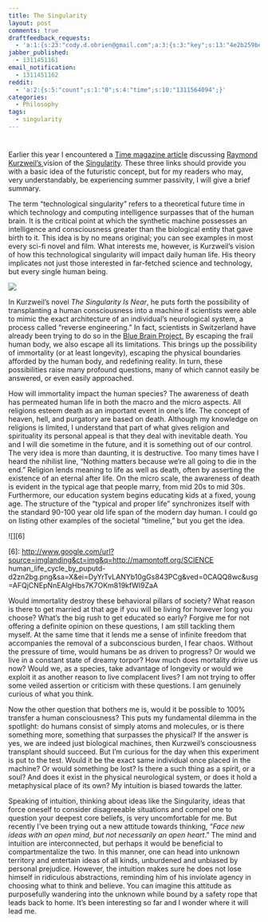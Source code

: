 ```yaml
---
title: The Singularity
layout: post
comments: true
draftfeedback_requests:
  - 'a:1:{s:23:"cody.d.obrien@gmail.com";a:3:{s:3:"key";s:13:"4e2b259bee782";s:4:"time";s:10:"1311450523";s:7:"user_id";s:8:"24387590";}}'
jabber_published:
  - 1311451161
email_notification:
  - 1311451162
reddit:
  - 'a:2:{s:5:"count";s:1:"0";s:4:"time";s:10:"1311564094";}'
categories:
  - Philosophy
tags:
  - singularity
---
```

# 

Earlier this year I encountered a [Time magazine article][1] discussing [Raymond Kurzweil’s ][2]vision of the [Singularity][3]. These three links should provide you with a basic idea of the futuristic concept, but for my readers who may, very understandably, be experiencing summer passivity, I will give a brief summary.

 [1]: http://www.time.com/time/magazine/article/0,9171,2048299,00.html
 [2]: http://en.wikipedia.org/wiki/Ray_Kurzweil
 [3]: http://en.wikipedia.org/wiki/Technological_singularity

The term “technological singularity” refers to a theoretical future time in which technology and computing intelligence surpasses that of the human brain. It is the critical point at which the synthetic machine possesses an intelligence and consciousness greater than the biological entity that gave birth to it. This idea is by no means original; you can see examples in most every sci-fi novel and film. What interests me, however, is Kurzweil’s vision of how this technological singularity will impact daily human life. His theory implicates not just those interested in far-fetched science and technology, but every single human being.

![][4]

 [4]: http://www.google.com/url?source=imglanding&ct=img&q=http://deathreferencedesk.org/wp-content/uploads/2010/06/ieee-spectrum-technological-singularity-thumb.png&sa=X&ei=YyUrTqyQGqXw0gG17YmOCw&ved=0CAQQ8wc&usg=AFQjCNHIaKpDviKPZGnL4JyE-SrAfAyGLg

In Kurzweil’s novel *The Singularity Is Near*, he puts forth the possibility of transplanting a human consciousness into a machine if scientists were able to mimic the exact architecture of an individual’s neurological system, a process called “reverse engineering.” In fact, scientists in Switzerland have already been trying to do so in the [Blue Brain Project.][5] By escaping the frail human body, we also escape all its limitations. This brings up the possibility of immortality (or at least longevity), escaping the physical boundaries afforded by the human body, and redefining reality. In turn, these possibilities raise many profound questions, many of which cannot easily be answered, or even easily approached.

 [5]: http://en.wikipedia.org/wiki/Blue_Brain_Project

How will immortality impact the human species? The awareness of death has permeated human life in both the macro and the micro aspects. All religions esteem death as an important event in one’s life. The concept of heaven, hell, and purgatory are based on death. Although my knowledge on religions is limited, I understand that part of what gives religion and spirituality its personal appeal is that they deal with inevitable death. You and I will die sometime in the future, and it is something out of our control. The very idea is more than daunting, it is destructive. Too many times have I heard the nihilist line, “Nothing matters because we’re all going to die in the end.” Religion lends meaning to life as well as death, often by asserting the existence of an eternal after life. On the micro scale, the awareness of death is evident in the typical age that people marry, from mid 20s to mid 30s. Furthermore, our education system begins educating kids at a fixed, young age. The structure of the “typical and proper life” synchronizes itself with the standard 90-100 year old life span of the modern day human. I could go on listing other examples of the societal “timeline,” but you get the idea.

![][6]

 [6]: http://www.google.com/url?source=imglanding&ct=img&q=http://mamontoff.org/SCIENCE human_life_cycle_by_puputd-d2zn2bg.png&sa=X&ei=DyYrTvLANYb10gGs843PCg&ved=0CAQQ8wc&usg=AFQjCNEpNnEAIgHbs7K7OKm819kfWI9ZaA

Would immortality destroy these behavioral pillars of society? What reason is there to get married at that age if you will be living for however long you choose? What’s the big rush to get educated so early? Forgive me for not offering a definite opinion on these questions, I am still tackling them myself. At the same time that it lends me a sense of infinite freedom that accompanies the removal of a subconscious burden, I fear chaos. Without the pressure of time, would humans be as driven to progress? Or would we live in a constant state of dreamy torpor? How much does mortality drive us now? Would we, as a species, take advantage of longevity or would we exploit it as another reason to live complacent lives? I am not trying to offer some veiled assertion or criticism with these questions. I am genuinely curious of what you think.

Now the other question that bothers me is, would it be possible to 100% transfer a human consciousness? This puts my fundamental dilemma in the spotlight: do humans consist of simply atoms and molecules, or is there something more, something that surpasses the physical? If the answer is yes, we are indeed just biological machines, then Kurzweil’s consciousness transplant should succeed. But I’m curious for the day when this experiment is put to the test. Would it be the exact same individual once placed in the machine? Or would something be lost? Is there a such thing as a spirit, or a soul? And does it exist in the physical neurological system, or does it hold a metaphysical place of its own? My intuition is biased towards the latter.

Speaking of intuition, thinking about ideas like the Singularity, ideas that force oneself to consider disagreeable situations and compel one to question your deepest core beliefs, is very uncomfortable for me. But recently I’ve been trying out a new attitude towards thinking, “*Face new ideas with an open mind, but not necessarily an open heart*.” The mind and intuition are interconnected, but perhaps it would be beneficial to compartmentalize the two. In this manner, one can head into unknown territory and entertain ideas of all kinds, unburdened and unbiased by personal prejudice. However, the intuition makes sure he does not lose himself in ridiculous abstractions, reminding him of his inviolate agency in choosing what to think and believe. You can imagine this attitude as purposefully wandering into the unknown while bound by a safety rope that leads back to home. It’s been interesting so far and I wonder where it will lead me.
